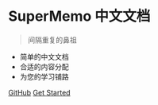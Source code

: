 # SuperMemo 中文文档

> 间隔重复的鼻祖

- 简单的中文文档
- 合适的内容分配
- 为您的学习铺路

[GitHub](https://github.com/Quorafind/SMDoc-CN) [Get Started](http://smdoc.cn/#/README)